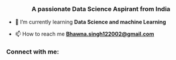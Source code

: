 
<h3 align="center">A passionate Data Science Aspirant from India</h3>

- 🌱 I’m currently learning **Data Science and machine Learning**

- 📫 How to reach me **Bhawna.singh122002@gmail.com**

<h3 align="left">Connect with me:</h3>
<p align="left">
</p>


<!---
bhawna122002/bhawna122002 is a ✨ special ✨ repository because its `README.md` (this file) appears on your GitHub profile.
You can click the Preview link to take a look at your changes.
--->
